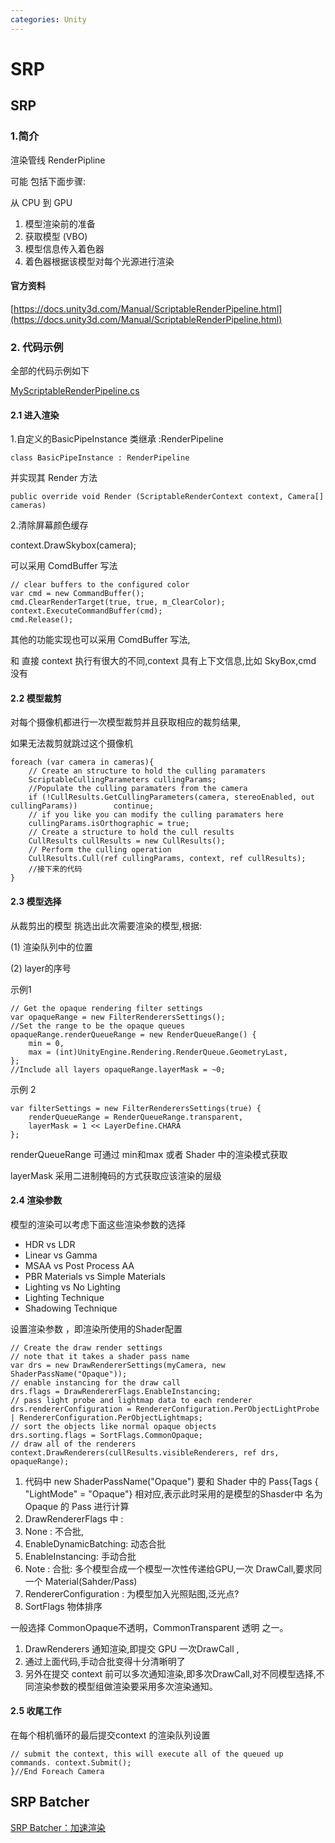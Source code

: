 ```yaml
---
categories: Unity
---
```


# SRP

## SRP

### 1.简介

渲染管线 RenderPipline

可能 包括下面步骤:

从 CPU 到 GPU

1. 模型渲染前的准备
2. 获取模型 \(VBO\)
3. 模型信息传入着色器
4. 着色器根据该模型对每个光源进行渲染

#### 官方资料

[https://docs.unity3d.com/Manual/ScriptableRenderPipeline.html](https://docs.unity3d.com/Manual/ScriptableRenderPipeline.html)

### 2. 代码示例

全部的代码示例如下

[MyScriptableRenderPipeline.cs](https://github.com/wotakuro/CustomScriptRenderPipelineTest/blob/master/Assets/Scripts/MyScriptableRenderPipeline.cs)

#### 2.1 进入渲染

1.自定义的BasicPipeInstance 类继承 :RenderPipeline

```text
class BasicPipeInstance : RenderPipeline
```

并实现其 Render 方法

```text
public override void Render (ScriptableRenderContext context, Camera[] cameras)
```

2.清除屏幕颜色缓存

context.DrawSkybox\(camera\);

可以采用 ComdBuffer 写法

```text
// clear buffers to the configured color        
var cmd = new CommandBuffer();        
cmd.ClearRenderTarget(true, true, m_ClearColor);       
context.ExecuteCommandBuffer(cmd);       
cmd.Release();
```

其他的功能实现也可以采用 ComdBuffer 写法,

和 直接 context 执行有很大的不同,context 具有上下文信息,比如 SkyBox,cmd 没有

#### 2.2 模型裁剪

对每个摄像机都进行一次模型裁剪并且获取相应的裁剪结果,

如果无法裁剪就跳过这个摄像机

```text
foreach (var camera in cameras){    
    // Create an structure to hold the culling paramaters    
    ScriptableCullingParameters cullingParams;
    //Populate the culling paramaters from the camera    
    if (!CullResults.GetCullingParameters(camera, stereoEnabled, out cullingParams))        continue;        
    // if you like you can modify the culling paramaters here
    cullingParams.isOrthographic = true;        
    // Create a structure to hold the cull results
    CullResults cullResults = new CullResults();
    // Perform the culling operation
    CullResults.Cull(ref cullingParams, context, ref cullResults);
    //接下来的代码
}
```

#### 2.3 模型选择

从裁剪出的模型 挑选出此次需要渲染的模型,根据:

\(1\) 渲染队列中的位置

\(2\) layer的序号

示例1

```text
// Get the opaque rendering filter settings 
var opaqueRange = new FilterRenderersSettings();
//Set the range to be the opaque queues
opaqueRange.renderQueueRange = new RenderQueueRange() {
    min = 0,
    max = (int)UnityEngine.Rendering.RenderQueue.GeometryLast,
};
//Include all layers opaqueRange.layerMask = ~0;
```

示例 2

```text
var filterSettings = new FilterRenderersSettings(true) {
    renderQueueRange = RenderQueueRange.transparent,
    layerMask = 1 << LayerDefine.CHARA
};
```

renderQueueRange 可通过 min和max 或者 Shader 中的渲染模式获取

layerMask 采用二进制掩码的方式获取应该渲染的层级

#### 2.4 渲染参数

模型的渲染可以考虑下面这些渲染参数的选择

* HDR vs LDR
* Linear vs Gamma
* MSAA vs Post Process AA
* PBR Materials vs Simple Materials
* Lighting vs No Lighting
* Lighting Technique
* Shadowing Technique

设置渲染参数 ，即渲染所使用的Shader配置

```text
// Create the draw render settings
// note that it takes a shader pass name
var drs = new DrawRendererSettings(myCamera, new ShaderPassName("Opaque"));
// enable instancing for the draw call
drs.flags = DrawRendererFlags.EnableInstancing;
// pass light probe and lightmap data to each renderer
drs.rendererConfiguration = RendererConfiguration.PerObjectLightProbe | RendererConfiguration.PerObjectLightmaps;
// sort the objects like normal opaque objects
drs.sorting.flags = SortFlags.CommonOpaque;
// draw all of the renderers
context.DrawRenderers(cullResults.visibleRenderers, ref drs, opaqueRange);
```

1. 代码中 new ShaderPassName\("Opaque"\) 要和 Shader 中的 Pass{Tags { "LightMode" = "Opaque"} 相对应,表示此时采用的是模型的Shasder中 名为 Opaque 的 Pass 进行计算
2. DrawRendererFlags 中 :
3. None : 不合批,
4. EnableDynamicBatching: 动态合批 
5. EnableInstancing: 手动合批
6. Note : 合批: 多个模型合成一个模型一次性传递给GPU,一次 DrawCall,要求同一个 Material\(Sahder/Pass\)
7. RendererConfiguration : 为模型加入光照贴图,泛光点?
8. SortFlags 物体排序

一般选择 CommonOpaque不透明，CommonTransparent 透明 之一。

1. DrawRenderers 通知渲染,即提交 GPU 一次DrawCall ,
2. 通过上面代码,手动合批变得十分清晰明了
3. 另外在提交 context 前可以多次通知渲染,即多次DrawCall,对不同模型选择,不同渲染参数的模型组做渲染要采用多次渲染通知。

#### 2.5 收尾工作

在每个相机循环的最后提交context 的渲染队列设置

```text
// submit the context, this will execute all of the queued up
commands. context.Submit();
}//End Foreach Camera
```

## SRP Batcher

[SRP Batcher：加速渲染](https://connect.unity.com/p/srp-batcher-jia-su-xuan-ran)

